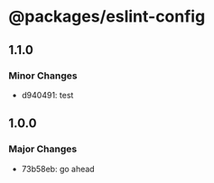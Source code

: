 # @packages/eslint-config

## 1.1.0

### Minor Changes

- d940491: test

## 1.0.0

### Major Changes

- 73b58eb: go ahead
